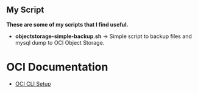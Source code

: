 ## My Script
**These are some of my scripts that I find useful.**

- **objectstorage-simple-backup.sh** -> Simple script to backup files and mysql dump to OCI Object Storage.

OCI Documentation
=================
- [OCI CLI Setup](https://docs.cloud.oracle.com/iaas/Content/API/SDKDocs/cliinstall.htm)
